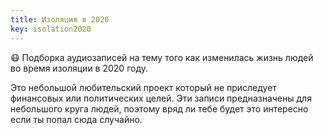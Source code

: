 ```yaml
---
title: Изоляция в 2020
key: isolation2020
---
```


😷 Подборка аудиозаписей на тему того как изменилась жизнь людей во время изоляции в 2020 году. 


Это небольшой любительский проект который не приследует финансовых или политических целей. Эти записи предназначены для небольшого круга людей, поэтому вряд ли тебе будет это интересно если ты попал сюда случайно.